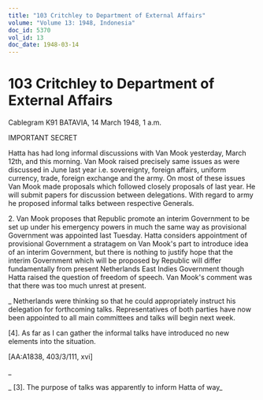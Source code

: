 ```yaml
---
title: "103 Critchley to Department of External Affairs"
volume: "Volume 13: 1948, Indonesia"
doc_id: 5370
vol_id: 13
doc_date: 1948-03-14
---
```


# 103 Critchley to Department of External Affairs

Cablegram K91 BATAVIA, 14 March 1948, 1 a.m.

IMPORTANT SECRET

Hatta has had long informal discussions with Van Mook yesterday, March 12th, and this morning. Van Mook raised precisely same issues as were discussed in June last year i.e. sovereignty, foreign affairs, uniform currency, trade, foreign exchange and the army. On most of these issues Van Mook made proposals which followed closely proposals of last year. He will submit papers for discussion between delegations. With regard to army he proposed informal talks between respective Generals.

2\. Van Mook proposes that Republic promote an interim Government to be set up under his emergency powers in much the same way as provisional Government was appointed last Tuesday. Hatta considers appointment of provisional Government a stratagem on Van Mook's part to introduce idea of an interim Government, but there is nothing to justify hope that the interim Government which will be proposed by Republic will differ fundamentally from present Netherlands East Indies Government though Hatta raised the question of freedom of speech. Van Mook's comment was that there was too much unrest at present.

_ Netherlands were thinking so that he could appropriately instruct his delegation for forthcoming talks. Representatives of both parties have now been appointed to all main committees and talks will begin next week.

[4]. As far as I can gather the informal talks have introduced no new elements into the situation.

[AA:A1838, 403/3/111, xvi]

_

_ [3]. The purpose of talks was apparently to inform Hatta of way_

